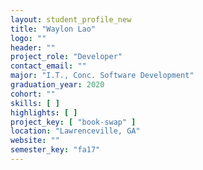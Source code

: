 ```yaml
---
layout: student_profile_new
title: "Waylon Lao"
logo: ""
header: ""
project_role: "Developer"
contact_email: ""
major: "I.T., Conc. Software Development"
graduation_year: 2020
cohort: ""
skills: [ ]
highlights: [ ]
project_key: [ "book-swap" ]
location: "Lawrenceville, GA"
website: ""
semester_key: "fa17"
---
```

